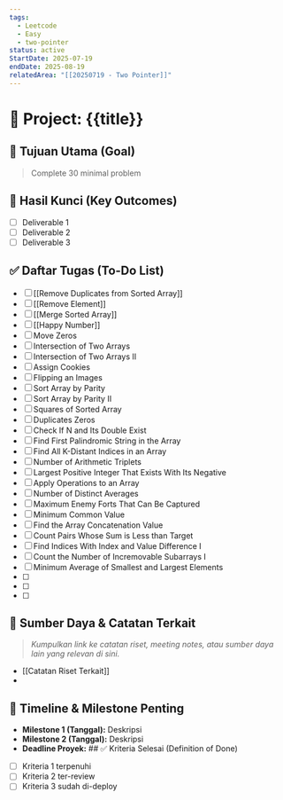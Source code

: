 ```yaml
---
tags:
  - Leetcode
  - Easy
  - two-pointer
status: active
StartDate: 2025-07-19
endDate: 2025-08-19
relatedArea: "[[20250719 - Two Pointer]]"
---
```


# 🚀 Project: {{title}}

## 🎯 Tujuan Utama (Goal)
> Complete 30 minimal problem
> 
	
## 🔑 Hasil Kunci (Key Outcomes)
- [ ] Deliverable 1
- [ ] Deliverable 2
- [ ] Deliverable 3

## ✅ Daftar Tugas (To-Do List)
- [ ] [[Remove Duplicates from Sorted Array]]
- [ ] [[Remove Element]]
- [ ] [[Merge Sorted Array]]
- [ ] [[Happy Number]]
- [ ] Move Zeros
- [ ] Intersection of Two Arrays
- [ ] Intersection of Two Arrays II
- [ ] Assign Cookies
- [ ] Flipping an Images
- [ ] Sort Array by Parity
- [ ] Sort Array by Parity II
- [ ] Squares of Sorted Array
- [ ] Duplicates Zeros
- [ ] Check If N and Its Double Exist
- [ ] Find First Palindromic String in the Array
- [ ] Find All K-Distant Indices in an Array
- [ ] Number of Arithmetic Triplets
- [ ] Largest Positive Integer That Exists With Its Negative
- [ ] Apply Operations to an Array
- [ ] Number of Distinct Averages
- [ ] Maximum Enemy Forts That Can Be Captured
- [ ] Minimum Common Value
- [ ] Find the Array Concatenation Value
- [ ] Count Pairs Whose Sum is Less than Target
- [ ] Find Indices With Index and Value Difference I
- [ ] Count the Number of Incremovable Subarrays I
- [ ] Minimum Average of Smallest and Largest Elements
- [ ] 
- [ ] 
- [ ] 

## 🔗 Sumber Daya & Catatan Terkait
> *Kumpulkan link ke catatan riset, meeting notes, atau sumber daya lain yang relevan di sini.*
> 
- [[Catatan Riset Terkait]]
- 

## 📅 Timeline & Milestone Penting
- **Milestone 1 (Tanggal):** Deskripsi
- **Milestone 2 (Tanggal):** Deskripsi
- **Deadline Proyek:** ## ✅ Kriteria Selesai (Definition of Done)
- [ ] Kriteria 1 terpenuhi
- [ ] Kriteria 2 ter-review
- [ ] Kriteria 3 sudah di-deploy